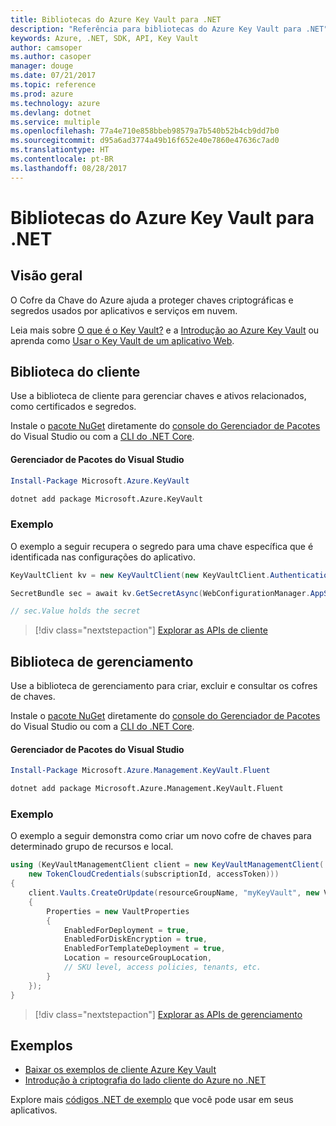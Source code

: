 ```yaml
---
title: Bibliotecas do Azure Key Vault para .NET
description: "Referência para bibliotecas do Azure Key Vault para .NET"
keywords: Azure, .NET, SDK, API, Key Vault
author: camsoper
ms.author: casoper
manager: douge
ms.date: 07/21/2017
ms.topic: reference
ms.prod: azure
ms.technology: azure
ms.devlang: dotnet
ms.service: multiple
ms.openlocfilehash: 77a4e710e858bbeb98579a7b540b52b4cb9dd7b0
ms.sourcegitcommit: d95a6ad3774a49b16f652e40e7860e47636c7ad0
ms.translationtype: HT
ms.contentlocale: pt-BR
ms.lasthandoff: 08/28/2017
---
```

# <a name="azure-key-vault-libraries-for-net"></a>Bibliotecas do Azure Key Vault para .NET

## <a name="overview"></a>Visão geral

O Cofre da Chave do Azure ajuda a proteger chaves criptográficas e segredos usados por aplicativos e serviços em nuvem.

Leia mais sobre [O que é o Key Vault?](/azure/key-vault/key-vault-whatis) e a [Introdução ao Azure Key Vault](/azure/key-vault/key-vault-get-started) ou aprenda como [Usar o Key Vault de um aplicativo Web](/azure/key-vault/key-vault-use-from-web-application).

## <a name="client-library"></a>Biblioteca do cliente

Use a biblioteca de cliente para gerenciar chaves e ativos relacionados, como certificados e segredos.

Instale o [pacote NuGet](https://www.nuget.org/packages/Microsoft.Azure.KeyVault) diretamente do [console do Gerenciador de Pacotes][PackageManager] do Visual Studio ou com a [CLI do .NET Core][DotNetCLI].

#### <a name="visual-studio-package-manager"></a>Gerenciador de Pacotes do Visual Studio

```powershell
Install-Package Microsoft.Azure.KeyVault
```

```bash
dotnet add package Microsoft.Azure.KeyVault
```

### <a name="example"></a>Exemplo

O exemplo a seguir recupera o segredo para uma chave específica que é identificada nas configurações do aplicativo.

```csharp
KeyVaultClient kv = new KeyVaultClient(new KeyVaultClient.AuthenticationCallback(securityToken));

SecretBundle sec = await kv.GetSecretAsync(WebConfigurationManager.AppSettings["SecretUri"]);

// sec.Value holds the secret
```

> [!div class="nextstepaction"]
> [Explorar as APIs de cliente](/dotnet/api/overview/azure/keyvault/client)

## <a name="management-library"></a>Biblioteca de gerenciamento

Use a biblioteca de gerenciamento para criar, excluir e consultar os cofres de chaves.

Instale o [pacote NuGet](https://www.nuget.org/packages/Microsoft.Azure.Management.KeyVault.Fluent) diretamente do [console do Gerenciador de Pacotes][PackageManager] do Visual Studio ou com a [CLI do .NET Core][DotNetCLI].

#### <a name="visual-studio-package-manager"></a>Gerenciador de Pacotes do Visual Studio

```powershell
Install-Package Microsoft.Azure.Management.KeyVault.Fluent
```

```bash
dotnet add package Microsoft.Azure.Management.KeyVault.Fluent
```

### <a name="example"></a>Exemplo

O exemplo a seguir demonstra como criar um novo cofre de chaves para determinado grupo de recursos e local.

```csharp
using (KeyVaultManagementClient client = new KeyVaultManagementClient(
    new TokenCloudCredentials(subscriptionId, accessToken)))
{
    client.Vaults.CreateOrUpdate(resourceGroupName, "myKeyVault", new VaultCreateOrUpdateParameters
    {
        Properties = new VaultProperties
        {
            EnabledForDeployment = true,
            EnabledForDiskEncryption = true,
            EnabledForTemplateDeployment = true,
            Location = resourceGroupLocation,
            // SKU level, access policies, tenants, etc.
        }
    });
}
```

> [!div class="nextstepaction"]
> [Explorar as APIs de gerenciamento](/dotnet/api/overview/azure/keyvault/management)

## <a name="samples"></a>Exemplos

* [Baixar os exemplos de cliente Azure Key Vault](https://www.microsoft.com/download/details.aspx?id=45343)
* [Introdução à criptografia do lado cliente do Azure no .NET](https://azure.microsoft.com/resources/samples/storage-dotnet-client-side-encryption/)


Explore mais [códigos .NET de exemplo](https://azure.microsoft.com/resources/samples/?platform=dotnet) que você pode usar em seus aplicativos.

[PackageManager]: https://docs.microsoft.com/nuget/tools/package-manager-console
[DotNetCLI]: https://docs.microsoft.com/en-us/dotnet/core/tools/dotnet-add-package
